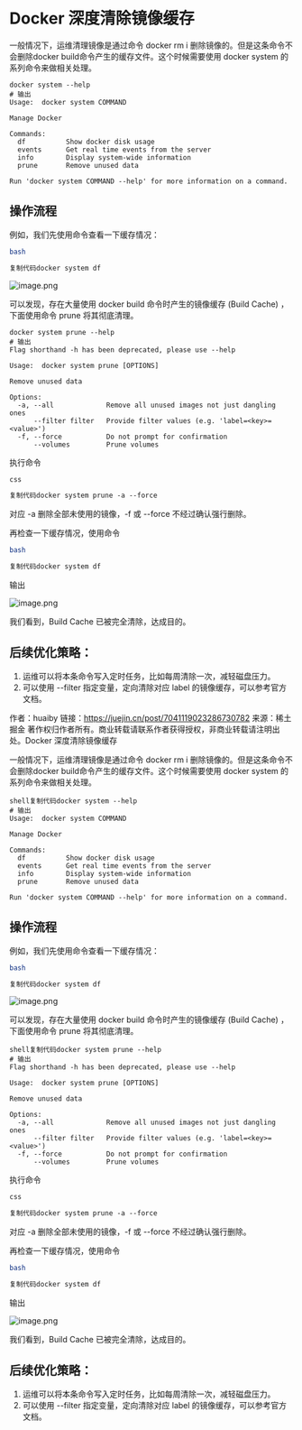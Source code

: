 # Docker 深度清除镜像缓存

一般情况下，运维清理镜像是通过命令 docker rm i 删除镜像的。但是这条命令不会删除docker build命令产生的缓存文件。这个时候需要使用 docker system 的系列命令来做相关处理。

```shell
docker system --help
# 输出
Usage:  docker system COMMAND

Manage Docker

Commands:
  df          Show docker disk usage
  events      Get real time events from the server
  info        Display system-wide information
  prune       Remove unused data

Run 'docker system COMMAND --help' for more information on a command.
```

## 操作流程

例如，我们先使用命令查看一下缓存情况：

```bash
bash

复制代码docker system df 
```

![image.png](https://p1-juejin.byteimg.com/tos-cn-i-k3u1fbpfcp/bfb4c89828be485ea28246beaa093eed~tplv-k3u1fbpfcp-zoom-in-crop-mark:1512:0:0:0.awebp?)

可以发现，存在大量使用 docker build 命令时产生的镜像缓存 (Build Cache) ，下面使用命令 prune 将其彻底清理。

```shell
docker system prune --help
# 输出
Flag shorthand -h has been deprecated, please use --help

Usage:  docker system prune [OPTIONS]

Remove unused data

Options:
  -a, --all             Remove all unused images not just dangling ones
      --filter filter   Provide filter values (e.g. 'label=<key>=<value>')
  -f, --force           Do not prompt for confirmation
      --volumes         Prune volumes
```

执行命令

```css
css

复制代码docker system prune -a --force
```

对应 -a 删除全部未使用的镜像，-f 或 --force 不经过确认强行删除。

再检查一下缓存情况，使用命令

```bash
bash

复制代码docker system df
```

输出

![image.png](https://p9-juejin.byteimg.com/tos-cn-i-k3u1fbpfcp/864bd754bb694a2aa4c68a371e2f6024~tplv-k3u1fbpfcp-zoom-in-crop-mark:1512:0:0:0.awebp?)

我们看到，Build Cache 已被完全清除，达成目的。

## 后续优化策略：

1. 运维可以将本条命令写入定时任务，比如每周清除一次，减轻磁盘压力。
2. 可以使用 --filter 指定变量，定向清除对应 label 的镜像缓存，可以参考官方文档。



作者：huaiby
链接：https://juejin.cn/post/7041119023286730782
来源：稀土掘金
著作权归作者所有。商业转载请联系作者获得授权，非商业转载请注明出处。Docker 深度清除镜像缓存

一般情况下，运维清理镜像是通过命令 docker rm i 删除镜像的。但是这条命令不会删除docker build命令产生的缓存文件。这个时候需要使用 docker system 的系列命令来做相关处理。

```shell
shell复制代码docker system --help
# 输出
Usage:  docker system COMMAND

Manage Docker

Commands:
  df          Show docker disk usage
  events      Get real time events from the server
  info        Display system-wide information
  prune       Remove unused data

Run 'docker system COMMAND --help' for more information on a command.
```

## 操作流程

例如，我们先使用命令查看一下缓存情况：

```bash
bash

复制代码docker system df 
```

![image.png](https://p1-juejin.byteimg.com/tos-cn-i-k3u1fbpfcp/bfb4c89828be485ea28246beaa093eed~tplv-k3u1fbpfcp-zoom-in-crop-mark:1512:0:0:0.awebp?)

可以发现，存在大量使用 docker build 命令时产生的镜像缓存 (Build Cache) ，下面使用命令 prune 将其彻底清理。

```shell
shell复制代码docker system prune --help
# 输出
Flag shorthand -h has been deprecated, please use --help

Usage:  docker system prune [OPTIONS]

Remove unused data

Options:
  -a, --all             Remove all unused images not just dangling ones
      --filter filter   Provide filter values (e.g. 'label=<key>=<value>')
  -f, --force           Do not prompt for confirmation
      --volumes         Prune volumes
```

执行命令

```css
css

复制代码docker system prune -a --force
```

对应 -a 删除全部未使用的镜像，-f 或 --force 不经过确认强行删除。

再检查一下缓存情况，使用命令

```bash
bash

复制代码docker system df
```

输出

![image.png](https://p9-juejin.byteimg.com/tos-cn-i-k3u1fbpfcp/864bd754bb694a2aa4c68a371e2f6024~tplv-k3u1fbpfcp-zoom-in-crop-mark:1512:0:0:0.awebp?)

我们看到，Build Cache 已被完全清除，达成目的。

## 后续优化策略：

1. 运维可以将本条命令写入定时任务，比如每周清除一次，减轻磁盘压力。
2. 可以使用 --filter 指定变量，定向清除对应 label 的镜像缓存，可以参考官方文档。